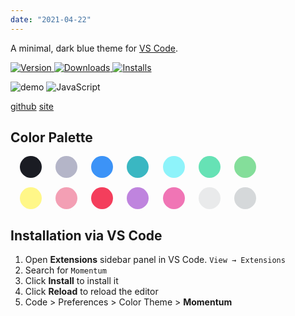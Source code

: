 ```yaml
---
date: "2021-04-22"
---
```

<p >
  A minimal, dark blue theme for <a href="https://marketplace.visualstudio.com/items?itemName=terryfu.momentum-vscode">VS Code</a>.
</p>
<p ">
  <a href="https://marketplace.visualstudio.com/items?itemName=terryfu.momentum-vscode">
    <img alt="Version" src="https://img.shields.io/visual-studio-marketplace/v/terryfu.momentum-vscode?color=brightgreen" />
  </a>
  <a href="https://marketplace.visualstudio.com/items?itemName=terryfu.momentum-vscode">
    <img alt="Downloads" src="https://img.shields.io/visual-studio-marketplace/d/terryfu.momentum-vscode" />
  </a>
  <a href="https://marketplace.visualstudio.com/items?itemName=terryfu.momentum-vscode">
    <img alt="Installs" src="https://img.shields.io/visual-studio-marketplace/i/terryfu.momentum-vscode" />
  </a>
</p>
  

![demo](https://raw.githubusercontent.com/terryfu33/momentum-vscode/master/images/demo.jpg)
![JavaScript](https://img.shields.io/badge/javascript-%23323330.svg?style=for-the-badge&logo=javascript&logoColor=%23F7DF1E)

[github](https://github.com/terryfu2/momentum-vscode) [site](https://marketplace.visualstudio.com/items?itemName=TerryFu.momentum-vscode&ssr=false#overview)
 <h2>Color Palette</h2>
<div class = "grid-container">
    <div class = "colorButton" style = "background-color:#1A1C23">
        <span class="tooltiptext">#1A1C23</span>
    </div>
    <div class = "colorButton" style = "background-color:#6C6F9380">
        <span class="tooltiptext">#6C6F9380</span>
    </div>
    <div class = "colorButton" style = "background-color:#3c93f7">
        <span class="tooltiptext">#3c93f7</span>
    </div>
    <div class = "colorButton" style = "background-color:#25B0BCE6">
        <span class="tooltiptext">#25B0BCE6</span>
    </div>
    <div class = "colorButton" style = "background-color:#8ef3fa">
        <span class="tooltiptext">#8ef3fa</span>
    </div>
    <div class = "colorButton" style = "background-color:#27D797B3">
        <span class="tooltiptext">#27D797B3</span>
    </div>
    <div class = "colorButton" style = "background-color:#77db90e6">
        <span class="tooltiptext">#77db90e6</span>
    </div>
    <div class = "colorButton" style = "background-color:#fff788">
        <span class="tooltiptext">#fff788</span>
    </div>
    <div class = "colorButton" style = "background-color:#E9436D80">
        <span class="tooltiptext">#E9436D80</span>
    </div>
    <div class = "colorButton" style = "background-color:#F43E5C">
        <span class="tooltiptext">#F43E5C</span>
    </div>
    <div class = "colorButton" style = "background-color:#B877DBE6">
        <span class="tooltiptext">#B877DBE6</span>
    </div>
    <div class = "colorButton" style = "background-color:#F075B5">
        <span class="tooltiptext">#F075B5</span>
    </div>
    <div class = "colorButton" style = "background-color:#D5D8DA80">
        <span class="tooltiptext">#D5D8DA80</span>
    </div>
    <div class = "colorButton" style = "background-color:#D5D8DA">
        <span class="tooltiptext">#D5D8DA</span>
    </div>
</div>
<br><br><br><br><br>


## Installation via VS Code

1. Open **Extensions** sidebar panel in VS Code. `View → Extensions`
2. Search for `Momentum`
3. Click **Install** to install it
4. Click **Reload** to reload the editor
5. Code > Preferences > Color Theme > **Momentum**

<style>
    .grid-container {
    display: grid;
    grid-gap: 0px;
    grid-template-columns: auto auto auto auto auto auto auto;
    width:400px;
    position: absolute;
}
.colorButton{
    width: 35px;
    height: 35px;
    padding: 0;
    border-radius: 100%;
    position: relative;
    display: inline-block;
    transition: top 0.4s;
    margin-left:15px;
    margin-bottom:15px;
}
.colorButton .tooltiptext {
    visibility: hidden;
    width: 90px;
    background-color: #1B1E25;
    color: #FFF0E4;
    text-align: center;
    border-radius: 6px;
    top: 110%;
    left: 50%;
    margin-left: -45px;
    /* Position the tooltip text - see examples below! */
    position: absolute;
    z-index: 1;
  }
  .colorButton:hover{
    top: -10px;

  }
  /* Show the tooltip text when you mouse over the tooltip container */
  .colorButton:hover .tooltiptext {
    visibility: visible;
  }
</style>
